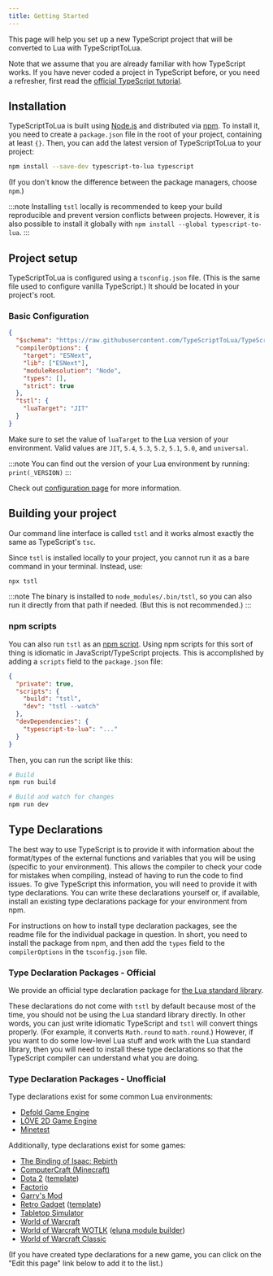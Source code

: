 ```yaml
---
title: Getting Started
---
```


This page will help you set up a new TypeScript project that will be converted to Lua with TypeScriptToLua.

Note that we assume that you are already familiar with how TypeScript works. If you have never coded a project in TypeScript before, or you need a refresher, first read the [official TypeScript tutorial](https://www.typescriptlang.org/docs/handbook/typescript-in-5-minutes.html).

## Installation

TypeScriptToLua is built using [Node.js](https://nodejs.org/) and distributed via [npm](https://www.npmjs.com/). To install it, you need to create a `package.json` file in the root of your project, containing at least `{}`. Then, you can add the latest version of TypeScriptToLua to your project:

```bash
npm install --save-dev typescript-to-lua typescript
```

(If you don't know the difference between the package managers, choose `npm`.)

:::note
Installing `tstl` locally is recommended to keep your build reproducible and prevent version conflicts between projects. However, it is also possible to install it globally with `npm install --global typescript-to-lua`.
:::

## Project setup

TypeScriptToLua is configured using a `tsconfig.json` file. (This is the same file used to configure vanilla TypeScript.) It should be located in your project's root.

### Basic Configuration

```json title=tsconfig.json
{
  "$schema": "https://raw.githubusercontent.com/TypeScriptToLua/TypeScriptToLua/master/tsconfig-schema.json",
  "compilerOptions": {
    "target": "ESNext",
    "lib": ["ESNext"],
    "moduleResolution": "Node",
    "types": [],
    "strict": true
  },
  "tstl": {
    "luaTarget": "JIT"
  }
}
```

Make sure to set the value of `luaTarget` to the Lua version of your environment. Valid values are `JIT`, `5.4`, `5.3`, `5.2`, `5.1`, `5.0`, and `universal`.

:::note
You can find out the version of your Lua environment by running: `print(_VERSION)`
:::

Check out [configuration page](configuration.md) for more information.

## Building your project

Our command line interface is called `tstl` and it works almost exactly the same as TypeScript's `tsc`.

Since `tstl` is installed locally to your project, you cannot run it as a bare command in your terminal. Instead, use:

```bash
npx tstl
```

:::note
The binary is installed to `node_modules/.bin/tstl`, so you can also run it directly from that path if needed. (But this is not recommended.)
:::

### npm scripts

You can also run `tstl` as an [npm script](https://docs.npmjs.com/misc/scripts). Using npm scripts for this sort of thing is idiomatic in JavaScript/TypeScript projects. This is accomplished by adding a `scripts` field to the `package.json` file:

```json title=package.json
{
  "private": true,
  "scripts": {
    "build": "tstl",
    "dev": "tstl --watch"
  },
  "devDependencies": {
    "typescript-to-lua": "..."
  }
}
```

Then, you can run the script like this:

```bash
# Build
npm run build

# Build and watch for changes
npm run dev
```

## Type Declarations

The best way to use TypeScript is to provide it with information about the format/types of the external functions and variables that you will be using (specific to your environment). This allows the compiler to check your code for mistakes when compiling, instead of having to run the code to find issues. To give TypeScript this information, you will need to provide it with type declarations. You can write these declarations yourself or, if available, install an existing type declarations package for your environment from npm.

For instructions on how to install type declaration packages, see the readme file for the individual package in question. In short, you need to install the package from npm, and then add the `types` field to the `compilerOptions` in the `tsconfig.json` file.

### Type Declaration Packages - Official

We provide an official type declaration package for [the Lua standard library](https://github.com/TypeScriptToLua/lua-types).

These declarations do not come with `tstl` by default because most of the time, you should not be using the Lua standard library directly. In other words, you can just write idiomatic TypeScript and `tstl` will convert things properly. (For example, it converts `Math.round` to `math.round`.) However, if you want to do some low-level Lua stuff and work with the Lua standard library, then you will need to install these type declarations so that the TypeScript compiler can understand what you are doing.

### Type Declaration Packages - Unofficial

Type declarations exist for some common Lua environments:

- [Defold Game Engine](https://github.com/ts-defold/types)
- [LÖVE 2D Game Engine](https://github.com/hazzard993/love-typescript-definitions)
- [Minetest](https://github.com/RepComm/mt-api)

Additionally, type declarations exist for some games:

- [The Binding of Isaac: Rebirth](https://isaacscript.github.io)
- [ComputerCraft (Minecraft)](https://github.com/MCJack123/cc-tstl-template)
- [Dota 2](https://github.com/ModDota/API/tree/master/declarations/server) ([template](https://github.com/ModDota/TypeScriptAddonTemplate))
- [Factorio](https://github.com/GlassBricks/typed-factorio)
- [Garry's Mod](https://github.com/lolleko/gmod-typescript)
- [Retro Gadget](https://github.com/DarkMio/retro-gadgets-typedefs) ([template](https://github.com/DarkMio/retro-gadgets-template))
- [Tabletop Simulator](https://github.com/stevenlafl/tts-typescript)
- [World of Warcraft](https://github.com/wartoshika/wow-declarations)
- [World of Warcraft WOTLK](https://github.com/araxiaonline/wow-wotlk-declarations) ([eluna module builder](https://github.com/araxiaonline/wow-eluna-ts-module))
- [World of Warcraft Classic](https://github.com/wartoshika/wow-classic-declarations)

(If you have created type declarations for a new game, you can click on the "Edit this page" link below to add it to the list.)
